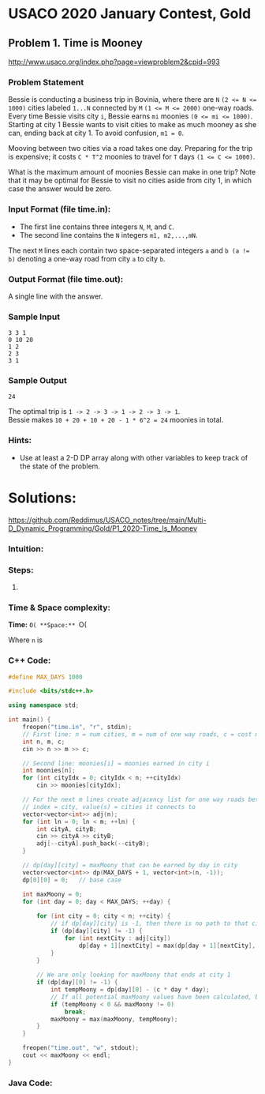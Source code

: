 # USACO 2020 January Contest, Gold
## Problem 1. Time is Mooney

http://www.usaco.org/index.php?page=viewproblem2&cpid=993

### Problem Statement

Bessie is conducting a business trip in Bovinia, where there are `N` `(2 <= N <= 1000)` cities labeled `1...N`
connected by `M` `(1 <= M <= 2000)` one-way roads. Every time Bessie visits city `i`,
Bessie earns `mi` moonies `(0 <= mi <= 1000)`. Starting at city 1 Bessie wants to visit cities to make as much mooney as she can, ending back at city 1. To avoid confusion, `m1 = 0`.

Mooving between two cities via a road takes one day. Preparing for the trip is expensive; it costs `C * T^2`
moonies to travel for `T` days `(1 <= C <= 1000)`.

What is the maximum amount of moonies Bessie can make in one trip? Note that it may be optimal for Bessie to visit no cities aside from city 1, in which case the answer would be zero.

### Input Format (file time.in):

- The first line contains three integers `N`, `M`, and `C`.
- The second line contains the `N` integers `m1, m2,...,mN`.

The next `M` lines each contain two space-separated integers `a` and `b (a != b)` denoting a one-way road from city `a` to city `b`.

### Output Format (file time.out):

A single line with the answer.

### Sample Input

```
3 3 1
0 10 20
1 2
2 3
3 1
```

### Sample Output

```
24
```

The optimal trip is `1 -> 2 -> 3 -> 1 -> 2 -> 3 -> 1`.  
Bessie makes `10 + 20 + 10 + 20 - 1 * 6^2 = 24` moonies in total.

### Hints:
- Use at least a 2-D DP array along with other variables to keep track of the state of the problem.


# Solutions:

https://github.com/Reddimus/USACO_notes/tree/main/Multi-D_Dynamic_Programming/Gold/P1_2020-Time_Is_Mooney

### Intuition:

### Steps:
1. 

### Time & Space complexity:
**Time:** `O(
**Space:** `O(

Where `n` is 

### C++ Code:
```cpp
#define MAX_DAYS 1000

#include <bits/stdc++.h>

using namespace std;

int main() {
	freopen("time.in", "r", stdin);
	// First line: n = num cities, m = num of one way roads, c = cost multiplier
	int n, m, c;
	cin >> n >> m >> c;

    // Second line: moonies[i] = moonies earned in city i
	int moonies[n];
	for (int cityIdx = 0; cityIdx < n; ++cityIdx)
		cin >> moonies[cityIdx];

	// For the next m lines create adjacency list for one way roads between cities
	// index = city, value(s) = cities it connects to
	vector<vector<int>> adj(n);
	for (int ln = 0; ln < m; ++ln) {
		int cityA, cityB;
		cin >> cityA >> cityB;
		adj[--cityA].push_back(--cityB);
	}

    // dp[day][city] = maxMoony that can be earned by day in city
	vector<vector<int>> dp(MAX_DAYS + 1, vector<int>(n, -1));
	dp[0][0] = 0;   // base case

	int maxMoony = 0;
	for (int day = 0; day < MAX_DAYS; ++day) {
		
		for (int city = 0; city < n; ++city) {
			// if dp[day][city] is -1, then there is no path to that city
			if (dp[day][city] != -1) {
				for (int nextCity : adj[city])
					dp[day + 1][nextCity] = max(dp[day + 1][nextCity], dp[day][city] + moonies[nextCity]);
			}
		}
		
		// We are only looking for maxMoony that ends at city 1
		if (dp[day][0] != -1) {
			int tempMoony = dp[day][0] - (c * day * day);
			// If all potential maxMoony values have been calculated, break
			if (tempMoony < 0 && maxMoony != 0)
				break;
			maxMoony = max(maxMoony, tempMoony);
		}
	}

	freopen("time.out", "w", stdout);
	cout << maxMoony << endl;
}
```

### Java Code:
```java
```
